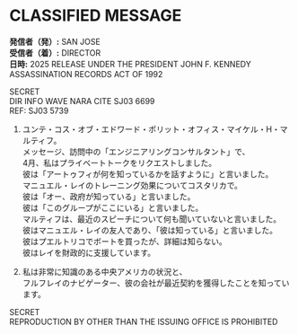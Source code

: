 # CLASSIFIED MESSAGE

**発信者（発）:** SAN JOSE  
**受信者（着）:** DIRECTOR  
**日時:** 2025 RELEASE UNDER THE PRESIDENT JOHN F. KENNEDY ASSASSINATION RECORDS ACT OF 1992

SECRET  
DIR INFO WAVE NARA CITE SJ03 6699  
REF: SJ03 5739  

1. ユンテ・コス・オブ・エドワード・ポリット・オフィス・マイケル・H・マルティフ。  
メッセージ、訪問中の「エンジニアリングコンサルタント」で、  
4月、私はプライベートトークをリクエストしました。  
彼は「アートゥフィが何を知っているかを話すように」と言いました。  
マニュエル・レイのトレーニング効果についてコスタリカで。  
彼は「オー、政府が知っている」と言いました。  
彼は「このグループがここにいる」と言いました。  
マルティフは、最近のスピーチについて何も聞いていないと言いました。  
彼はマニュエル・レイの友人であり、「彼は知っている」と言いました。  
彼はプエルトリコでボートを買ったが、詳細は知らない。  
彼はレイを財政的に支援しています。  

2. 私は非常に知識のある中央アメリカの状況と、  
フルフレイのナビゲーター、彼の会社が最近契約を獲得したことを知っています。  

SECRET  
REPRODUCTION BY OTHER THAN THE ISSUING OFFICE IS PROHIBITED